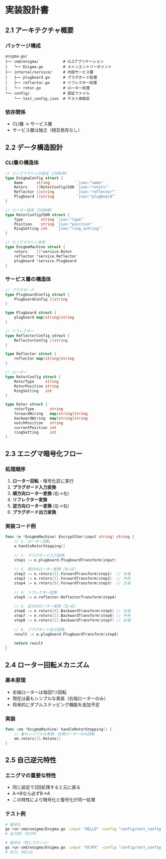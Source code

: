 # 実装設計書

## 2.1 アーキテクチャ概要

### パッケージ構成
```
enigma-go/
├── cmd/enigma/           # CLIアプリケーション
│   └── Enigma.go         # メインエントリーポイント
├── internal/service/     # 内部サービス層
│   ├── plugboard.go      # プラグボード処理
│   ├── reflector.go      # リフレクター処理
│   └── rotor.go          # ローター処理
└── config/               # 設定ファイル
    └── test_config.json  # テスト用設定
```

### 依存関係
- CLI層 → サービス層
- サービス層は独立（相互依存なし）

## 2.2 データ構造設計

### CLI層の構造体

```go
// エニグママシンの設定（JSON用）
type EnigmaConfig struct {
    Name      string            `json:"name"`
    Rotors    []RotorConfigJSON `json:"rotors"`
    Reflector []string          `json:"reflector"`
    Plugboard []string          `json:"plugboard"`
}

// ローター設定（JSON用）
type RotorConfigJSON struct {
    Type        string `json:"type"`
    Position    string `json:"position"`
    RingSetting int    `json:"ring_setting"`
}

// エニグママシン本体
type EnigmaMachine struct {
    rotors    []*service.Rotor
    reflector *service.Reflector
    plugboard *service.Plugboard
}
```

### サービス層の構造体

```go
// プラグボード
type PlugboardConfig struct {
    PlugboardConfig []string
}

type Plugboard struct {
    plugboard map[string]string
}

// リフレクター
type ReflectorConfig struct {
    ReflectorConfig []string
}

type Reflector struct {
    reflector map[string]string
}

// ローター
type RotorConfig struct {
    RotorType     string
    RotorPosition string
    RingSetting   int
}

type Rotor struct {
    rotorType       string
    forwardWiring   map[string]string
    backwardWiring  map[string]string
    notchPosition   string
    currentPosition int
    ringSetting     int
}
```

## 2.3 エニグマ暗号化フロー

### 処理順序
1. **ローター回転** - 暗号化前に実行
2. **プラグボード入力変換**
3. **順方向ローター変換** (右→左)
4. **リフレクター変換**
5. **逆方向ローター変換** (左→右)
6. **プラグボード出力変換**

### 実装コード例
```go
func (e *EnigmaMachine) EncryptChar(input string) string {
    // 1. ローター回転
    e.handleRotorStepping()
    
    // 2. プラグボード入力変換
    step1 := e.plugboard.PlugboardTransform(input)
    
    // 3. 順方向ローター変換（右→左）
    step2 := e.rotors[2].ForwardTransform(step1)  // 右端
    step3 := e.rotors[1].ForwardTransform(step2)  // 中央
    step4 := e.rotors[0].ForwardTransform(step3)  // 左端
    
    // 4. リフレクター変換
    step5 := e.reflector.ReflectorTransform(step4)
    
    // 5. 逆方向ローター変換（左→右）
    step6 := e.rotors[0].BackwardTransform(step5) // 左端
    step7 := e.rotors[1].BackwardTransform(step6) // 中央
    step8 := e.rotors[2].BackwardTransform(step7) // 右端
    
    // 6. プラグボード出力変換
    result := e.plugboard.PlugboardTransform(step8)
    
    return result
}
```

## 2.4 ローター回転メカニズム

### 基本原理
- 右端ローターは毎回1つ回転
- 現在は最もシンプルな実装（右端ローターのみ）
- 将来的にダブルステッピング機能を追加予定

### 実装
```go
func (em *EnigmaMachine) handleRotorStepping() {
    // 最もシンプルな実装：右端ローターのみ回転
    em.rotors[2].Rotate()
}
```

## 2.5 自己逆元特性

### エニグマの重要な特性
- 同じ設定で2回処理すると元に戻る
- A→Bなら必ずB→A
- この特性により暗号化と復号化が同一処理

### テスト例
```bash
# 暗号化
go run cmd/enigma/Enigma.go -input "HELLO" -config "config/test_config.json"
# 出力例: UVJPX

# 復号化（同じコマンド）
go run cmd/enigma/Enigma.go -input "UVJPX" -config "config/test_config.json"
# 出力: HELLO
```